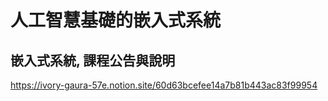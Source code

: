 # 人工智慧基礎的嵌入式系統

## 嵌入式系統, 課程公告與說明

https://ivory-gaura-57e.notion.site/60d63bcefee14a7b81b443ac83f99954

